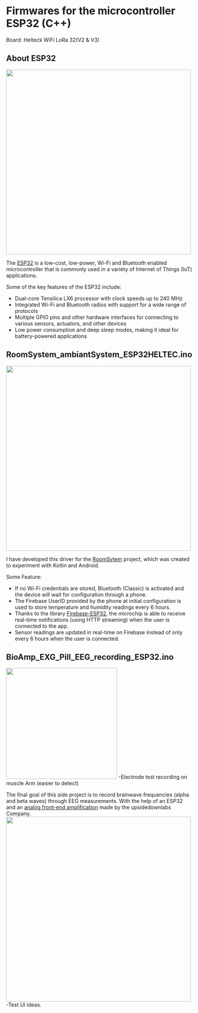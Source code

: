 # Firmwares for the microcontroller ESP32 (C++)
Board: Helteck WiFi LoRa 32(V2 & V3)

## About ESP32
<img src="https://user-images.githubusercontent.com/21226834/235464446-6779fa98-fdd9-4564-8f1c-ca7764851655.png" width="500">

The [ESP32](https://www.espressif.com/en/products/socs/esp32) is a low-cost, low-power, Wi-Fi and Bluetooth enabled microcontroller that is commonly used in a variety of Internet of Things (IoT) applications.

Some of the key features of the ESP32 include:

- Dual-core Tensilica LX6 processor with clock speeds up to 240 MHz
- Integrated Wi-Fi and Bluetooth radios with support for a wide range of protocols
- Multiple GPIO pins and other hardware interfaces for connecting to various sensors, actuators, and other devices
- Low power consumption and deep sleep modes, making it ideal for battery-powered applications

## RoomSystem_ambiantSystem_ESP32HELTEC.ino
<img src="https://user-images.githubusercontent.com/21226834/235457033-428f8851-c87e-459a-891a-dc784a094a4d.jpg" width="500">

I have developed this driver for the [RoomSytem](https://github.com/MattAzerty/RoomSystem) project, which was created to experiment with Kotlin and Android.

Some Feature:
- If no Wi-Fi credentials are stored, Bluetooth (Classic) is activated and the device will wait for configuration through a phone.
- The Firebase UserID provided by the phone at initial configuration is used to store temperature and humidity readings every 6 hours.
- Thanks to the library [Firebase-ESP32](https://github.com/mobizt/Firebase-ESP32), the microchip is able to receive real-time notifications (using HTTP streaming) when the user is connected to the app.
- Sensor readings are updated in real-time on Firebase instead of only every 6 hours when the user is connected.

## BioAmp_EXG_Pill_EEG_recording_ESP32.ino
<img src="https://user-images.githubusercontent.com/21226834/235460151-26c4f648-89e7-479d-8dcf-a0b71a80d0a8.jpg" height="300"> -Electrode test recording on muscle Arm (easier to detect)


The final goal of this side project is to record brainwave frequencies (alpha and beta waves) through EEG measurements.
With the help of an ESP32 and an [analog front-end amplification](https://github.com/upsidedownlabs/BioAmp-EXG-Pill/blob/main/software/EEGFilter/EEGFilter.ino) made by the upsidedownlabs Company.
<img src="https://user-images.githubusercontent.com/21226834/235469761-248f4fae-6f3b-4e28-9edc-3314f5b365a8.png" width="500"> -Test UI ideas.
